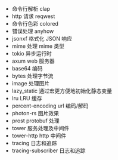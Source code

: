 - 命令行解析 clap
- http 请求 reqwest
- 命令行色彩 colored
- 错误处理 anyhow
- jsonxf 格式化 JSON 响应
- mime 处理 mime 类型
- tokio 异步运行时
- axum web 服务器
- base64 编码
- bytes 处理字节流
- image 处理图片
- lazy_static 通过宏更方便地初始化静态变量
- lru LRU 缓存
- percent-encoding url 编码/解码
- photon-rs 图片效果
- prost protobuf 处理
- tower 服务处理及中间件
- tower-http http 中间件
- tracing 日志和追踪
- tracing-subscriber 日志和追踪
